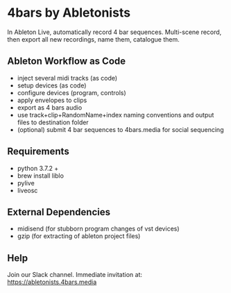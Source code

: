 # 4bars by Abletonists
In Ableton Live, automatically record 4 bar sequences. Multi-scene record, then export all new recordings, name them, catalogue them.

## Ableton Workflow as Code
- inject several midi tracks (as code)
- setup devices (as code)
- configure devices (program, controls)
- apply envelopes to clips
- export as 4 bars audio
- use track+clip+RandomName+index naming conventions and output files to destination folder
- (optional) submit 4 bar sequences to 4bars.media for social sequencing

## Requirements
- python 3.7.2 +
- brew install liblo
- pylive
- liveosc

## External Dependencies
- midisend (for stubborn program changes of vst devices)
- gzip (for extracting of ableton project files)

## Help
Join our Slack channel. Immediate invitation at: https://abletonists.4bars.media
